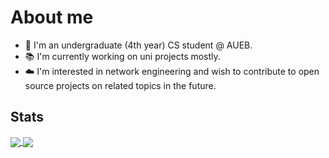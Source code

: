 # About me 
- 👩 I'm an undergraduate (4th year) CS student @ AUEB.
- 📚 I'm currently working on uni projects mostly.
- ☁️ I'm interested in network engineering and wish to contribute to open source projects on related topics in the future.

## Stats 

<a href="https://github.com/k-souvatzidaki/k-souvatzidaki">
  <img align="center" src="https://github-readme-stats.vercel.app/api/top-langs/?username=k-souvatzidaki&langs_count=3&theme=calm" />
</a>
<a href="https://github.com/k-souvatzidaki/k-souvatzidaki">
  <img align="center" src="https://github-readme-stats.vercel.app/api?username=k-souvatzidaki&show_icons=true&line_height=27&count_private=true&theme=calm" />
</a>
